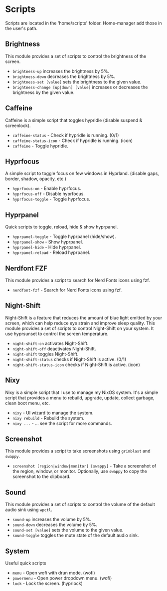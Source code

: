 [//]: # (This file is autogenerated)
# Scripts

Scripts are located in the 'home/scripts' folder. Home-manager add those in the user's path.

## Brightness

This module provides a set of scripts to control the brightness of the screen.

- `brightness-up` increases the brightness by 5%.
- `brightness-down` decreases the brightness by 5%.
- `brightness-set [value]` sets the brightness to the given value.
- `brightness-change [up|down] [value]` increases or decreases the brightness by the given value.

## Caffeine

Caffeine is a simple script that toggles hypridle (disable suspend & screenlock).

- `caffeine-status` - Check if hypridle is running. (0/1)
- `caffeine-status-icon` - Check if hypridle is running. (icon)
- `caffeine` - Toggle hypridle.

## Hyprfocus

A simple script to toggle focus on few windows in Hyprland.
(disable gaps, border, shadow, opacity, etc.)

- `hyprfocus-on` - Enable hyprfocus.
- `hyprfocus-off` - Disable hyprfocus.
- `hyprfocus-toggle` - Toggle hyprfocus.

## Hyprpanel

Quick scripts to toggle, reload, hide & show hyprpanel.

- `hyprpanel-toggle` - Toggle hyprpanel (hide/show).
- `hyprpanel-show` - Show hyprpanel.
- `hyprpanel-hide` - Hide hyprpanel.
- `hyprpanel-reload` - Reload hyprpanel.

## Nerdfont FZF

This module provides a script to search for Nerd Fonts icons using fzf.

- `nerdfont-fzf` - Search for Nerd Fonts icons using fzf.

## Night-Shift

Night-Shift is a feature that reduces the amount of blue light emitted by your screen, which can help reduce eye strain and improve sleep quality. This module provides a set of scripts to control Night-Shift on your system.
It use hyprsunset to control the screen temperature.

- `night-shift-on` activates Night-Shift.
- `night-shift-off` deactivates Night-Shift.
- `night-shift` toggles Night-Shift.
- `night-shift-status` checks if Night-Shift is active. (0/1)
- `night-shift-status-icon` checks if Night-Shift is active. (icon)

## Nixy

Nixy is a simple script that I use to manage my NixOS system. It's a simple script that provides a menu to rebuild, upgrade, update, collect garbage, clean boot menu, etc. 

- `nixy` - UI wizard to manage the system.
- `nixy rebuild` - Rebuild the system.
- `nixy ...` - ... see the script for more commands.



## Screenshot

This module provides a script to take screenshots using `grimblast` and `swappy`.

- `screenshot [region|window|monitor] [swappy]` - Take a screenshot of the region, window, or monitor. Optionally, use `swappy` to copy the screenshot to the clipboard.

## Sound

This module provides a set of scripts to control the volume of the default audio sink using `wpctl`.

- `sound-up` increases the volume by 5%.
- `sound-down` decreases the volume by 5%.
- `sound-set [value]` sets the volume to the given value.
- `sound-toggle` toggles the mute state of the default audio sink.

## System

Useful quick scripts

- `menu` - Open wofi with drun mode. (wofi)
- `powermenu` - Open power dropdown menu. (wofi)
- `lock` - Lock the screen. (hyprlock)

